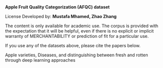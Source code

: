 
**Apple Fruit Quality Categorization (AFQC) dataset**

License Developed by: **Mustafa Mhamed, Zhao Zhang**

The content is only available for academic use. The corpus is provided with the expectation that it will be helpful, even if there is no explicit or implicit warranty of MERCHANTABILITY or prediction of fit for a particular use.



If you use any of the datasets above, please cite the papers below.


Apple varieties, Diseases, and distinguishing between fresh and rotten through deep learning approaches

